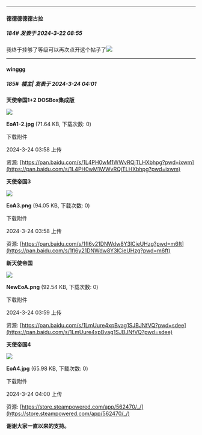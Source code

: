﻿
*****

####  德德德德德古拉  
##### 184#       发表于 2024-3-22 08:55

我终于挂够了等级可以再次点开这个帖子了<img src="https://static.saraba1st.com/image/smiley/face2017/138.png" referrerpolicy="no-referrer">


*****

####  winggg  
##### 185#         楼主| 发表于 2024-3-24 04:01

<strong>天使帝国1+2 DOSBox集成版</strong>

<img src="https://img.saraba1st.com/forum/202403/24/035807i7qazzqbnwbn3h0n.jpg" referrerpolicy="no-referrer">

<strong>EoA1-2.jpg</strong> (71.64 KB, 下载次数: 0)

下载附件

2024-3-24 03:58 上传

资源: [https://pan.baidu.com/s/1L4PH0wM1WWvRQjTLHXbhpg?pwd=ixwm](https://pan.baidu.com/s/1L4PH0wM1WWvRQjTLHXbhpg?pwd=ixwm)

<strong>天使帝国3</strong>

<img src="https://img.saraba1st.com/forum/202403/24/035848r6jhur9mgchua0ux.png" referrerpolicy="no-referrer">

<strong>EoA3.png</strong> (94.05 KB, 下载次数: 0)

下载附件

2024-3-24 03:58 上传

资源: [https://pan.baidu.com/s/1fI6y21DNWdw8Y3lCieUHzg?pwd=m6ft](https://pan.baidu.com/s/1fI6y21DNWdw8Y3lCieUHzg?pwd=m6ft)

<strong>新天使帝国</strong>

<img src="https://img.saraba1st.com/forum/202403/24/035932la8t361l331ji885.png" referrerpolicy="no-referrer">

<strong>NewEoA.png</strong> (92.54 KB, 下载次数: 0)

下载附件

2024-3-24 03:59 上传

资源: [https://pan.baidu.com/s/1LmUure4xpBvag1SJBJNfVQ?pwd=sdee](https://pan.baidu.com/s/1LmUure4xpBvag1SJBJNfVQ?pwd=sdee)

<strong>天使帝国4</strong>

<img src="https://img.saraba1st.com/forum/202403/24/040045o8yvo5hw8w2cb7w8.jpg" referrerpolicy="no-referrer">

<strong>EoA4.jpg</strong> (65.98 KB, 下载次数: 0)

下载附件

2024-3-24 04:00 上传

资源: [https://store.steampowered.com/app/562470/_/](https://store.steampowered.com/app/562470/_/)

<strong>谢谢大家一直以来的支持。</strong>


